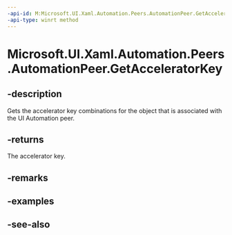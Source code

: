 ```yaml
---
-api-id: M:Microsoft.UI.Xaml.Automation.Peers.AutomationPeer.GetAcceleratorKey
-api-type: winrt method
---
```


<!-- Method syntax
public string GetAcceleratorKey()
-->

# Microsoft.UI.Xaml.Automation.Peers.AutomationPeer.GetAcceleratorKey

## -description
Gets the accelerator key combinations for the object that is associated with the UI Automation peer.

## -returns
The accelerator key.

## -remarks

## -examples

## -see-also
